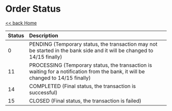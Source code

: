 # Order Status
[<< back Home](https://github.com/cpayapi-com/document/blob/main/README.md)

| Status | Description |
| :----  | :---- |
|0   | PENDING (Temporary status, the transaction may not be started in the bank side and it will be changed to 14/15 finally) |
|11  | PROCESSING (Temporary status, the transaction is waiting for a notification from the bank, it will be changed to 14/15 finally) |
|14  | COMPLETED (Final status, the transaction is successful)|
|15  | CLOSED (Final status, the transaction is failed) |

